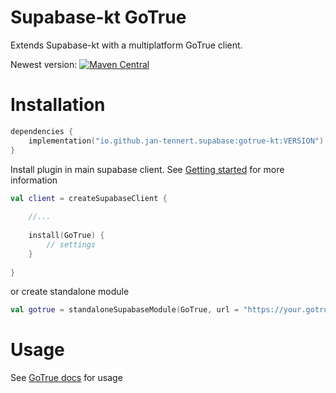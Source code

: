# Supabase-kt GoTrue

Extends Supabase-kt with a multiplatform GoTrue client.

Newest version: [![Maven Central](https://img.shields.io/maven-central/v/io.github.jan-tennert.supabase/supabase-kt)](https://search.maven.org/search?q=g%3Aio.github.jan-tennert.supabase)

# Installation

```kotlin
dependencies {
    implementation("io.github.jan-tennert.supabase:gotrue-kt:VERSION")
}
```

Install plugin in main supabase client. See [Getting started](https://github.com/supabase-community/supabase-kt/wiki/Getting-Started) for more information
```kotlin
val client = createSupabaseClient {
    
    //...
    
    install(GoTrue) {
        // settings
    }
    
}
```

or create standalone module
```kotlin
val gotrue = standaloneSupabaseModule(GoTrue, url = "https://your.gotrue.url.com/auth/v1", apiKey = "your-api-key")
```

# Usage

See [GoTrue docs](https://github.com/supabase-community/supabase-kt/wiki/GoTrue#usage) for usage
